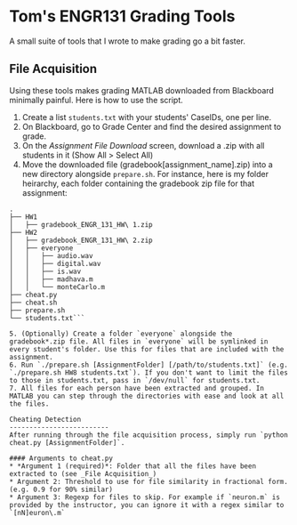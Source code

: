 Tom's ENGR131 Grading Tools
===========================
A small suite of tools that I wrote to make grading go a bit faster.

File Acquisition
-------------------------
Using these tools makes grading MATLAB downloaded from Blackboard minimally painful. Here is how to use the script.

1. Create a list `students.txt` with your students' CaseIDs, one per line.
2. On Blackboard, go to Grade Center and find the desired assignment to grade.
3. On the _Assignment File Download_ screen, download a .zip with all students in it (Show All > Select All)
4. Move the downloaded file (gradebook[assignment\_name].zip) into a new directory alongside `prepare.sh`. For instance, here is my folder heirarchy, each folder containing the gradebook zip file for that assignment:

```10073 Case 2011-2012/TA  » tree
.
├── HW1
│   ├── gradebook_ENGR_131_HW\ 1.zip
├── HW2
│   ├── gradebook_ENGR_131_HW\ 2.zip
│   ├── everyone
│   │   ├── audio.wav
│   │   ├── digital.wav
│   │   ├── is.wav
│   │   ├── madhava.m
│   │   └── monteCarlo.m
├── cheat.py
├── cheat.sh
├── prepare.sh
└── students.txt```

5. (Optionally) Create a folder `everyone` alongside the gradebook*.zip file. All files in `everyone` will be symlinked in every student's folder. Use this for files that are included with the assignment.
6. Run `./prepare.sh [AssignmentFolder] [/path/to/students.txt]` (e.g. `./prepare.sh HW8 students.txt`). If you don't want to limit the files to those in students.txt, pass in `/dev/null` for students.txt.
7. All files for each person have been extracted and grouped. In MATLAB you can step through the directories with ease and look at all the files.

Cheating Detection
-------------------------
After running through the file acquisition process, simply run `python cheat.py [AssignmentFolder]`.

#### Arguments to cheat.py
* *Argument 1 (required)*: Folder that all the files have been extracted to (see _File Acquisition_)
* Argument 2: Threshold to use for file similarity in fractional form. (e.g. 0.9 for 90% similar)
* Argument 3: Regexp for files to skip. For example if `neuron.m` is provided by the instructor, you can ignore it with a regex similar to `[nN]euron\.m`
